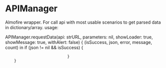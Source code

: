 # APIManager
Almofire wrapper. For call api with most usable scenarios to get parsed data in dictionary/array.
usage:

APIManager.requestData(api: strURL,
                            parameters: nil,
                            showLoader: true,
                            showMessage: true,
                            withAlert: false) { (isSuccess, json, error, message, count) in
                                if (json != nil && isSuccess)
                                {
                                    
                                }
        }
